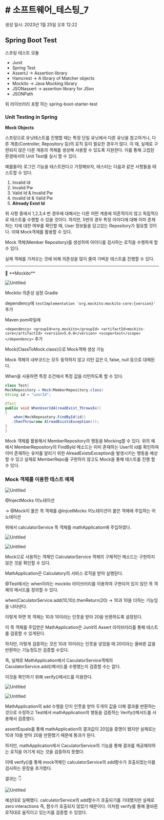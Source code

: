 # # 소프트웨어_테스팅_7

생성 일시: 2023년 1월 25일 오후 12:22

## Spring Boot Test

스프링 테스트 모듈

- Junit
- Spring Test
- AssertJ → Assertion library
- Hamcrest → A library of Matcher objects
- Mockito → Java Mocking library
- JSONassert  → assertion library for JSon
- JSONPath

위 라이브러리 포함 하는 spring-boot-starter-test

### Unit Testing in Spring

**Mock Objects**

스프링으로 유닛테스트를 진행할 때는 특정 단일 유닛에서 다른 유닛을 참고하거나, 다른 계층(Controller, Repository 등)의 로직 등이 필요한 경우가 많다. 이 때, 실제로 구현되지 않은 다른 계층의 객체를 생성해 사용할 수 있도록 지원한다. 이를 통해 고립된 환경에서의 Unit Test를 실시 할 수 있다.

예를들어) 로그인 기능을 테스트한다고 가정해보자, 테스터는 다음과 같은 사항들을 테스트할 수 있다.

1. Invalid Id
2. Invalid Pw
3. Valid Id & Invalid Pw
4. Invalid Id & Valid Pw
5. **Already Exist Id**

위 사항 중에서 1,2,3,4 번 경우에 대해서는 다른 어떤 계층에 의존적이지 않고 독립적으로 테스트를 수행할 수 있을 것이다. 하지만, 5번의 경우 특정 아이디에 대해 이미 존재하는 지에 대한 여부를 확인할 때, User 정보들을 담고있는 Repository가 필요할 것이다. 이때 Mock객체를 활용할 수 있다.

Mock 객체(Member Repository)를 생성하여 아이디를 검사하는 로직을 수행하게 할 수 있다.

실제 객체를 가져오는 것에 비해 의존성을 많이 줄여 가벼운 테스트를 진행할 수 있다.

---

<aside>
🌱 **Mockito**

![Untitled](#%20%E1%84%89%E1%85%A9%E1%84%91%E1%85%B3%E1%84%90%E1%85%B3%E1%84%8B%E1%85%B0%E1%84%8B%E1%85%A5_%E1%84%90%E1%85%A6%E1%84%89%E1%85%B3%E1%84%90%E1%85%B5%E1%86%BC_7%206eebc842c6434c939dd7b0a489ae8bf2/Untitled.png)

Mockito 의존성 설정
Gradle 

dependency에 `testImplementation 'org.mockito:mockito-core:{version}'` 추가

Maven pom파일에

`<dependency>
<groupId>org.mockito</groupId>
<artifactId>mockito-core</artifactId>
<version>5.0.0</version>
<scope>test</scope>
</dependency>` 추가

Mock(ClassToMock.class)으로 Mock객체 생성 가능

Mock 객체의 내부코드는 모두 동작하지 않고 리턴 값은 0, false, null 등으로 대체된다.

When을 사용하면 특정 조건에서 특정 값을 리턴하도록 할 수 있다.

```java
class Test{
MockRepository = Mock(MemberRepository.class)
String id = "userId";

@Test
public void WhenUserIdAlreadExist_ThrowsEx()
{
	when(MockReposotory.FindById(id))
   .thenThrow(new AlreadExistsException());
}
}
```

Mock 객체를 활용해서 MemberRepository의 행동을 Mocking할 수 있다. 위의 예에서 MemberRepository의 FindById 메소드는 이미 존재하는 User의 id를 확인하여 이미 존재하는 유저를 알리기 위한 AlreadExistsException을 발생시키는 행동을 예상할 수 있고 실제로 MemberRepo를 구현하지 않고도 Mock을 통해 테스트를 진행 할 수 있다.

</aside>

### Mock 객체를 이용한 테스트 예제

![Untitled](#%20%E1%84%89%E1%85%A9%E1%84%91%E1%85%B3%E1%84%90%E1%85%B3%E1%84%8B%E1%85%B0%E1%84%8B%E1%85%A5_%E1%84%90%E1%85%A6%E1%84%89%E1%85%B3%E1%84%90%E1%85%B5%E1%86%BC_7%206eebc842c6434c939dd7b0a489ae8bf2/Untitled%201.png)

@InjectMocks 어노테이션

→ @Mock이 붙은 목 객체를 @InjcetMocks 어노테이션이 붙은 객체에 주입하는 어노테이션

위에서 calculatorService 목 객체를 mathApplication에 주입하였다.

![Untitled](#%20%E1%84%89%E1%85%A9%E1%84%91%E1%85%B3%E1%84%90%E1%85%B3%E1%84%8B%E1%85%B0%E1%84%8B%E1%85%A5_%E1%84%90%E1%85%A6%E1%84%89%E1%85%B3%E1%84%90%E1%85%B5%E1%86%BC_7%206eebc842c6434c939dd7b0a489ae8bf2/Untitled%202.png)

![Untitled](#%20%E1%84%89%E1%85%A9%E1%84%91%E1%85%B3%E1%84%90%E1%85%B3%E1%84%8B%E1%85%B0%E1%84%8B%E1%85%A5_%E1%84%90%E1%85%A6%E1%84%89%E1%85%B3%E1%84%90%E1%85%B5%E1%86%BC_7%206eebc842c6434c939dd7b0a489ae8bf2/Untitled%203.png)

Mock으로 사용하는 객체인 CalculatorService 객체의 구체적인 메소드는 구현하지 않은 것을 확인할 수 있다.

MathApplication은 Calculatory의 서비스 로직을 받아 실행된다.

@Test에서는 when이라는 mockito 라이브러리를 이용하여 구현되어 있지 않던 목 객체의 메서드를 정의할 수 있다.

when(CaculatorService.add(10,10)).thenReturn(20) → 10과 10을 더하는 기능임을 나타낸다.

이렇게 하면 목 객체는 10과 10이라는 인풋을 받아 20을 반환하도록 설정된다.

이 목 객체를 주입받은 MathApplication은 Junit의 Assert 라이브러리를 통해 테스트를 검증할 수 있게된다.

하지만, 이렇게 검증하는 것은 10과 10이라는 인풋을 넣었을 때 20이라는 올바른 값을 반환하는 기능정도만 검증할 수있다.

즉, 실제로 MathApplication에서 CaculatorService객체의 CaculatorService.add()메서드를 수행했는지 검증할 수는 없다.

이것을 확인하기 위해 verify()메서드를 이용한다.

![Untitled](#%20%E1%84%89%E1%85%A9%E1%84%91%E1%85%B3%E1%84%90%E1%85%B3%E1%84%8B%E1%85%B0%E1%84%8B%E1%85%A5_%E1%84%90%E1%85%A6%E1%84%89%E1%85%B3%E1%84%90%E1%85%B5%E1%86%BC_7%206eebc842c6434c939dd7b0a489ae8bf2/Untitled%204.png)

![Untitled](#%20%E1%84%89%E1%85%A9%E1%84%91%E1%85%B3%E1%84%90%E1%85%B3%E1%84%8B%E1%85%B0%E1%84%8B%E1%85%A5_%E1%84%90%E1%85%A6%E1%84%89%E1%85%B3%E1%84%90%E1%85%B5%E1%86%BC_7%206eebc842c6434c939dd7b0a489ae8bf2/Untitled%205.png)

MathApplication의 add 수행을 단지 인풋을 받아 두개의 값을 더해 결과를 반환하는 것으로 수정하고 Test에서 mathApplication의 행동을 검증하는 Verify()메서드를 사용해서 검증했다.

assertEquals를 통해 mathApplication의 결과값이 20임을 증명이 됐지만 실제로는 10과 10을 받아 20을 반환했기 때문에 통과가 된다.

하지만, mathApplication에서 CaculatorService의 기능을 통해 결과를 제공해야하는 로직을 어기게 되는 것을 검증하지 못했다.

이때 verify()를 통해 mock객체인 calculatorService의 add함수가 호출되었는지를 검사하는 문장을 추가했다.

결과는 👇

![Untitled](#%20%E1%84%89%E1%85%A9%E1%84%91%E1%85%B3%E1%84%90%E1%85%B3%E1%84%8B%E1%85%B0%E1%84%8B%E1%85%A5_%E1%84%90%E1%85%A6%E1%84%89%E1%85%B3%E1%84%90%E1%85%B5%E1%86%BC_7%206eebc842c6434c939dd7b0a489ae8bf2/Untitled%206.png)

예상대로 실패했다. calculatorService의 add함수가 호출되기를 기대했지만 실제로 zero interactions 즉, 함수가 호출되지 않았기 때문이다. 이처럼 verify를 통해 올바른 로직대로 움직이고 있는지를 검증할 수 있었다.
